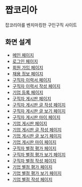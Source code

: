 # 짭코리아
잡코리아를 벤치마킹한 구인구직 사이트

## 화면 설계

- [메인 페이지](화면설계/메인페이지.md)
- [로그인 페이지](화면설계/로그인페이지.md)
- [회원 가입 페이지](화면설계/회원가입페이지.md)
- [채용 정보 페이지](화면설계/채용정보페이지.md)
- [구직자 이력서 페이지](화면설계/구직자이력서작성페이지.md)
- [구직자 이력서 작성 페이지](화면설계/구직자이력서작성페이지.md)
- [기업 등록 페이지](화면설계/기업등록페이지.md)
- [구직자 게시판 페이지](화면설계/구직자게시판페이지.md)
- [구직자 게시판 글 작성 페이지]()
- [구직자 게시판 글 보기 페이지]()
- [구직자 게시판 마이 페이지]()
- [기업 게시판 페이지](화면설계/기업게시판페이지.md)
- [기업 게시판 글 작성 페이지](화면설계/기업게시판글작성페이지.md)
- [기업 게시판 글 보기 페이지](화면설계/기업게시판글보기페이지.md)
- [기업 게시판 마이 페이지]()
- [구직자 별점 평가 페이지](화면설계/구직자별점평가구현기능.md)
- [구직자 별점 평가 보기 페이지]()
- [구직자 별점 작성 페이지]()
- [기업 별점 평가 페이지](화면설계/기업별점평가페이지.md)
- [기업 별점 평가 보기 페이지](화면설계/기업별점평가보기페이지.md)
- [기업 별점 작성 페이지](화면설계/기업별점작성페이지.md)


